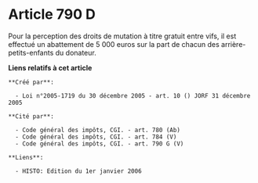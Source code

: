 # Article 790 D

Pour la perception des droits de mutation à titre gratuit entre vifs, il est effectué un abattement de 5 000 euros sur la
part de chacun des arrière-petits-enfants du donateur.

**Liens relatifs à cet article**

	**Créé par**:

	  - Loi n°2005-1719 du 30 décembre 2005 - art. 10 () JORF 31 décembre 2005

	**Cité par**:

	  - Code général des impôts, CGI. - art. 780 (Ab)
	  - Code général des impôts, CGI. - art. 784 (V)
	  - Code général des impôts, CGI. - art. 790 G (V)

	**Liens**:

	  - HISTO: Edition du 1er janvier 2006
